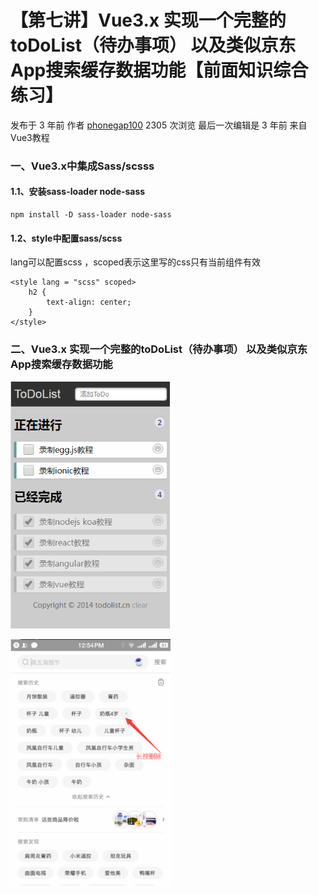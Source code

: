 # 【第七讲】Vue3.x 实现一个完整的toDoList（待办事项） 以及类似京东App搜索缓存数据功能【前面知识综合练习】

 发布于 3 年前 作者 [phonegap100](http://bbs.itying.com/user/phonegap100) 2305 次浏览 最后一次编辑是 3 年前 来自 Vue3教程

### 一、Vue3.x中集成Sass/scsss

#### 1.1、安装sass-loader node-sass

```
npm install -D sass-loader node-sass
```

#### 1.2、style中配置sass/scss

lang可以配置scss ，scoped表示这里写的css只有当前组件有效

```
<style lang = "scss" scoped>
    h2 {
        text-align: center;
    }
</style>
```

### 二、Vue3.x 实现一个完整的toDoList（待办事项） 以及类似京东App搜索缓存数据功能

![image-20201028154224503.png](./7-readme.assets/5efa57f0-2d3a-11eb-8ac2-41a88e51bce8.png)

![image-20201028154231727.png](./7-readme.assets/63e1d630-2d3a-11eb-8ac2-41a88e51bce8.png)